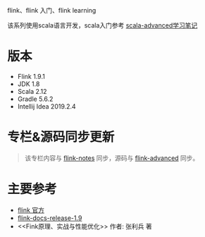 
flink、flink 入门、flink learning

该系列使用scala语言开发，scala入门参考 [scala-advanced学习笔记](https://github.com/GourdErwa/scala-advanced)

# 版本
- Flink 1.9.1
- JDK 1.8
- Scala 2.12
- Gradle 5.6.2
- Intellij Idea 2019.2.4

# 专栏&源码同步更新
>该专栏内容与 [flink-notes](https://github.com/GourdErwa/flink-advanced/tree/master/flink-notes) 同步，源码与 [flink-advanced](https://github.com/GourdErwa/flink-advanced) 同步。


# 主要参考
- [flink 官方](https://flink.apache.org/)
- [flink-docs-release-1.9](https://ci.apache.org/projects/flink/flink-docs-release-1.9/)
- <<Fink原理、实战与性能优化>> 作者: 张利兵 著
